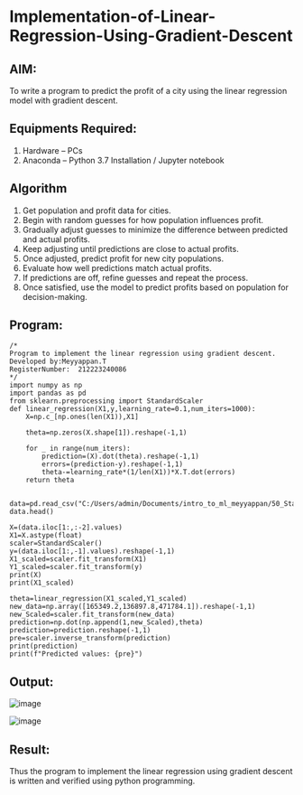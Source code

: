 # Implementation-of-Linear-Regression-Using-Gradient-Descent

## AIM:
To write a program to predict the profit of a city using the linear regression model with gradient descent.

## Equipments Required:
1. Hardware – PCs
2. Anaconda – Python 3.7 Installation / Jupyter notebook

## Algorithm
1. Get population and profit data for cities.
2. Begin with random guesses for how population influences profit.
3. Gradually adjust guesses to minimize the difference between predicted and actual profits.
4. Keep adjusting until predictions are close to actual profits.
5. Once adjusted, predict profit for new city populations.
6. Evaluate how well predictions match actual profits.
7. If predictions are off, refine guesses and repeat the process.
8. Once satisfied, use the model to predict profits based on population for decision-making.

## Program:
```
/*
Program to implement the linear regression using gradient descent.
Developed by:Meyyappan.T 
RegisterNumber:  212223240086
*/
import numpy as np
import pandas as pd
from sklearn.preprocessing import StandardScaler
def linear_regression(X1,y,learning_rate=0.1,num_iters=1000):
    X=np.c_[np.ones(len(X1)),X1]
    
    theta=np.zeros(X.shape[1]).reshape(-1,1)
    
    for _ in range(num_iters):
        prediction=(X).dot(theta).reshape(-1,1)
        errors=(prediction-y).reshape(-1,1)
        theta-=learning_rate*(1/len(X1))*X.T.dot(errors)
    return theta


data=pd.read_csv("C:/Users/admin/Documents/intro_to_ml_meyyappan/50_Startups.csv")
data.head()

X=(data.iloc[1:,:-2].values)
X1=X.astype(float)
scaler=StandardScaler()
y=(data.iloc[1:,-1].values).reshape(-1,1)
X1_scaled=scaler.fit_transform(X1)
Y1_scaled=scaler.fit_transform(y)
print(X)
print(X1_scaled)

theta=linear_regression(X1_scaled,Y1_scaled)
new_data=np.array([165349.2,136897.8,471784.1]).reshape(-1,1)
new_Scaled=scaler.fit_transform(new_data)
prediction=np.dot(np.append(1,new_Scaled),theta)
prediction=prediction.reshape(-1,1)
pre=scaler.inverse_transform(prediction)
print(prediction)
print(f"Predicted values: {pre}")
```

## Output:
![image](https://github.com/marcoyoi/Implementation-of-Linear-Regression-Using-Gradient-Descent/assets/128804366/2ec3891c-dad8-4521-814c-34672802be3f)


![image](https://github.com/marcoyoi/Implementation-of-Linear-Regression-Using-Gradient-Descent/assets/128804366/d530135d-493c-4d70-b8dc-1065de7dd6dd)

## Result:
Thus the program to implement the linear regression using gradient descent is written and verified using python programming.
